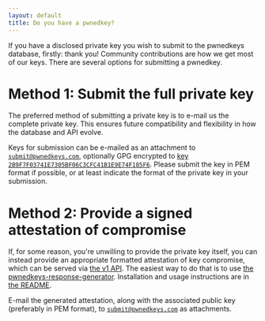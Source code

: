 ```yaml
---
layout: default
title: Do you have a pwnedkey?
---
```

If you have a disclosed private key you wish to submit to the pwnedkeys
database, firstly: thank you!  Community contributions are how we get most
of our keys.  There are several options for submitting a pwnedkey.


# Method 1: Submit the full private key

The preferred method of submitting a private key is to e-mail us the
complete private key.  This ensures future compatibility and flexibility in
how the database and API evolve.

Keys for submission can be e-mailed as an attachment to
[`submit@pwnedkeys.com`](mailto:submit@pwnedkeys.com), optionally
GPG encrypted to [key
`2B9F7F03741E7305BF06C3CFC41B1E9E74F185F6`](pwnedkeys.gpg).
Please submit the key in PEM format if possible, or at least indicate the
format of the private key in your submission.


# Method 2: Provide a signed attestation of compromise

If, for some reason, you're unwilling to provide the private key itself, you
can instead provide an appropriate formatted attestation of key compromise,
which can be served via [the v1 API](search.html).  The easiest way to do that
is to use [the
pwnedkeys-response-generator](https://github.com/pwnedkeys/pwnedkeys-response-generator).
Installation and usage instructions are in [the
README](https://github.com/pwnedkeys/pwnedkeys-response-generator#readme).

E-mail the generated attestation, along with the associated public key
(preferably in PEM format), to
[`submit@pwnedkeys.com`](mailto:submit@pwnedkeys.com) as attachments.
